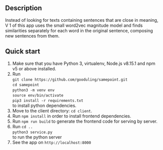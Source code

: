 ## Description
Instead of looking for texts containing sentences that are close
in meaning, V 1 of this app uses the small word2vec magnitude model
and finds similarities separately  for each word in the original sentence, composing new sentences from them.

## Quick start

1.  Make sure that you have Python 3, virtualenv, Node.js v8.15.1 and npm v5 or above installed.
2.  Run <br />
        `git clone https://github.com/gooduling/samepoint.git` <br />
        `cd samepoint` <br />
        `python3 -m venv env` <br />
        `source env/bin/activate` <br />
         `pip3 install -r requirements.txt` <br />
         to install python dependencies.
3.  Move to the client directory: `cd client`.<br />
4.  Run `npm install` in order to install frontend dependencies.<br />
5.  Run `npm run build` to generate the frontend code for serving by server.
6.  Run 
        `cd ..` <br />
        `python3 service.py` <br /> 
    to run the python server
7.  See the app on `http://localhost:8000`

